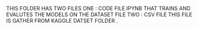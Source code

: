 THIS FOLDER HAS TWO FILES 
ONE : CODE FILE.IPYNB THAT TRAINS AND EVALUTES THE MODELS ON THE DATASET FILE 
TWO : CSV FILE THIS FILE IS GATHER FROM KAGGLE DATSET FOLDER .
